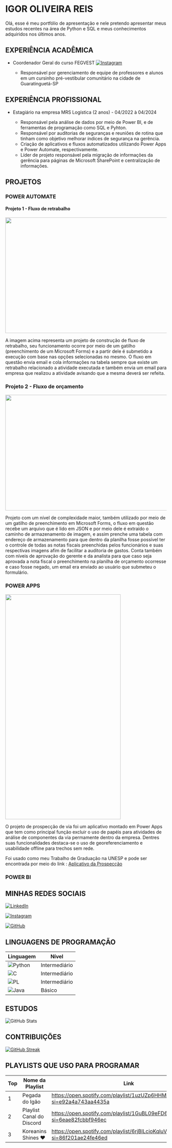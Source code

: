 # IGOR OLIVEIRA REIS

Olá, esse é meu portfólio de apresentação e nele pretendo apresentar meus estudos recentes na área de Python e SQL e meus conhecimentos adquiridos nos últimos anos.

## EXPERIÊNCIA ACADÊMICA

- Coordenador Geral do curso FEGVEST [![Instagram](https://img.shields.io/badge/-Instagram-black?style=for-the-badge&logo=instagram&logoColor=white)](https://www.instagram.com/fegvest/)

  - Responsável por gerenciamento de equipe de professores e alunos em um cursinho pré-vestibular comunitário na cidade de Guaratinguetá-SP

## EXPERIÊNCIA PROFISSIONAL

- Estagiário na empresa MRS Logística (2 anos) - 04/2022 à 04/2024
  
  - Responsável pela análise de dados por meio de Power BI, e de ferramentas de programação como SQL e Pyhton.
  - Responsável por auditorias de seguranças e reuniões de rotina que tinham como objetivo melhorar índices de segurança na gerência.
  - Criação de aplicativos e fluxos automatizados utilizando Power Apps e Power Automate, respectivamente.
  - Líder de projeto responsável pela migração de informações da gerência para páginas de Microsoft SharePoint e centralização de informações.

## PROJETOS

### POWER AUTOMATE

#### Projeto 1 - Fluxo de retrabalho 

  <img src="https://github.com/igorjedy/igorjedy/assets/88805968/cf143943-799a-44b2-a633-52893879774e" width="720" height="360">

A imagem acima representa um projeto de construção de fluxo de retrabalho, seu funcionamento ocorre por meio de um gatilho (preenchimento de um Microsoft Forms) e a partir dele é submetido a execução com base nas opções selecionadas no mesmo.
O fluxo em questão envia email e cola informações na tabela sempre que existe um retrabalho relacionado a atividade executada e também envia um email para empresa que realizou a atividade avisando que a mesma deverá ser refeita.

### Projeto 2 - Fluxo de orçamento

<img src="https://github.com/igorjedy/igorjedy/assets/88805968/e8d63eb3-79a0-4fbc-b81d-365efeb9d641" width="720" height="360">

Projeto com um nível de complexidade maior, também utilizado por meio de um gatilho de preenchimento em Microsoft Forms, o fluxo em questão recebe um arquivo que é lido em JSON e por meio dele é extraído o caminho de armazenamento de imagem, e assim prenche uma tabela com endereço de armazenamento para que dentro da planilha fosse possível ter o controle de todas as notas fiscais preenchidas pelos funcionários e suas respectivas imagens afim de facilitar a auditoria de gastos.
Conta também com níveis de aprovação do gerente e da analista para que caso seja aprovada a nota fiscal o preenchimento na planilha de orçamento ocorresse e caso fosse negado, um email era enviado ao usuário que submeteu o formulário.

### POWER APPS

<img src="https://github.com/igorjedy/igorjedy/assets/88805968/f0a46718-aa77-4b4b-9da8-a746a99815df" width="360" height="700">

O projeto de prospecção de via foi um aplicativo montado em Power Apps que tem como principal função excluir o uso de papéis para atividades de análise de componentes da via permamente dentro da empresa.
Dentres suas funcionalidades destaca-se o uso de georeferenciamento e usabilidade offline para trechos sem rede.

Foi usado como meu Trabalho de Graduação na UNESP e pode ser encontrada por meio do link : <a href="https://github.com/igorjedy/igorjedy/files/14876012/TCC-.Aplicativo.Prospeccao.pdf" target="_blank"> Aplicativo da Prospecção </a>

### POWER BI

## MINHAS REDES SOCIAIS

[![LinkedIn](https://img.shields.io/badge/LinkedIn-black?style=for-the-badge&logo=linkedin&logoColor=white)](https://www.linkedin.com/in/igor-oliveira-60b4501b7/) 

[![Instagram](https://img.shields.io/badge/-Instagram-black?style=for-the-badge&logo=instagram&logoColor=white)](https://www.instagram.com/bahia.jpg/)

[![GitHub](https://img.shields.io/badge/GitHub-black?style=for-the-badge&logo=github&logoColor=white)](https://github.com/igorjedy)

## LINGUAGENS DE PROGRAMAÇÃO

|Linguagem|Nível|
|------|------|
|![Python](https://img.shields.io/badge/python-black?style=for-the-badge&logo=python&logoColor=white)| Intermediário|
|![C](https://img.shields.io/badge/C-black?style=for-the-badge&logo=c&logoColor=white)| Intermediário|
| ![PL](https://img.shields.io/badge/SQL-black?style=for-the-badge&logo=oracle&logoColor=white&labelColor=black&color=black)|Intermediário|
|![Java](https://img.shields.io/badge/java-black.svg?style=for-the-badge&logo=openjdk&logoColor=white)|Básico|

## ESTUDOS

![GitHub Stats](https://github-readme-stats.vercel.app/api?username=igorjedy&theme=graywhite)

## CONTRIBUIÇÕES

[![GitHub Streak](https://streak-stats.demolab.com?user=igorjedy&theme=graywhite&mode=weekly)](https://git.io/streak-stats)

## PLAYLISTS QUE USO PARA PROGRAMAR

|Top|Nome da Playlist|Link|
|-|-|-|
|1|Pegada do Igão|https://open.spotify.com/playlist/1uzUZp6HHMCqiy9z4XDfq0?si=e92a4a743aa4435a|
|2|Playlist Canal do Discord|https://open.spotify.com/playlist/1GuBL09eFD6X4Mdj3Np95y?si=6eae82fcbbf946ec|
|3|Koreanins Shines ♥| https://open.spotify.com/playlist/6rjBlLcioKqluV6ygqw49A?si=86f201ae24fe46ed|





